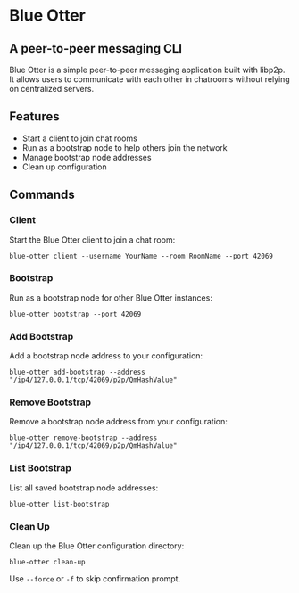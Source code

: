 # Blue Otter

## A peer-to-peer messaging CLI

Blue Otter is a simple peer-to-peer messaging application built with libp2p. It allows users to communicate with each other in chatrooms without relying on centralized servers.

## Features

- Start a client to join chat rooms
- Run as a bootstrap node to help others join the network
- Manage bootstrap node addresses
- Clean up configuration

## Commands

### Client

Start the Blue Otter client to join a chat room:

```
blue-otter client --username YourName --room RoomName --port 42069
```

### Bootstrap

Run as a bootstrap node for other Blue Otter instances:

```
blue-otter bootstrap --port 42069
```

### Add Bootstrap

Add a bootstrap node address to your configuration:

```
blue-otter add-bootstrap --address "/ip4/127.0.0.1/tcp/42069/p2p/QmHashValue"
```

### Remove Bootstrap

Remove a bootstrap node address from your configuration:

```
blue-otter remove-bootstrap --address "/ip4/127.0.0.1/tcp/42069/p2p/QmHashValue"
```

### List Bootstrap

List all saved bootstrap node addresses:

```
blue-otter list-bootstrap
```

### Clean Up

Clean up the Blue Otter configuration directory:

```
blue-otter clean-up
```

Use `--force` or `-f` to skip confirmation prompt.
